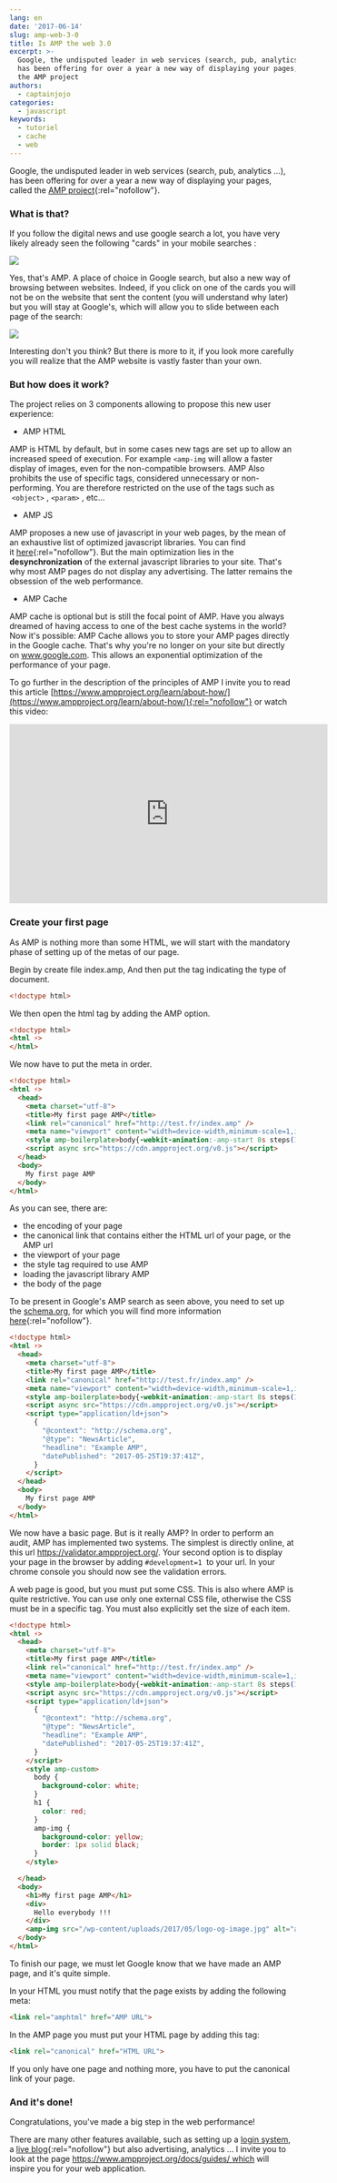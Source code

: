 ```yaml
---
lang: en
date: '2017-06-14'
slug: amp-web-3-0
title: Is AMP the web 3.0
excerpt: >-
  Google, the undisputed leader in web services (search, pub, analytics ...),
  has been offering for over a year a new way of displaying your pages, called
  the AMP project
authors:
  - captainjojo
categories:
  - javascript
keywords:
  - tutoriel
  - cache
  - web
---
```


Google, the undisputed leader in web services (search, pub, analytics ...), has been offering for over a year a new way of displaying your pages, called the [AMP project](https://www.ampproject.org/){:rel="nofollow"}.

### What is that?

If you follow the digital news and use google search a lot, you have very likely already seen the following "cards" in your mobile searches :

![](/_assets/posts/2017-06-14-amp-web-3-0/croped-1.png)

Yes, that's AMP. A place of choice in Google search, but also a new way of browsing between websites. Indeed, if you click on one of the cards you will not be on the website that sent the content (you will understand why later) but you will stay at Google's, which will allow you to slide between each page of the search:

![](/_assets/posts/2017-06-14-amp-web-3-0/capture-decran-2017-05-29-a-10.38.18.png)

Interesting don't you think? But there is more to it, if you look more carefully you will realize that the AMP website is vastly faster than your own.

### But how does it work?

The project relies on 3 components allowing to propose this new user experience:

- AMP HTML

AMP is HTML by default, but in some cases new tags are set up to allow an increased speed of execution. For example ```<amp-img``` will allow a faster display of images, even for the non-compatible browsers. AMP Also prohibits the use of specific tags, considered unnecessary or non-performing. You are therefore restricted on the use of the tags such as  ```<object>``` , ```<param>``` , etc...

- AMP JS

AMP proposes a new use of javascript in your web pages, by the mean of an exhaustive list of optimized javascript libraries. You can find it [here](https://github.com/ampproject/amphtml/tree/master/src){:rel="nofollow"}. But the main optimization lies in the <strong>desynchronization</strong> of the external javascript libraries to your site. That's why most AMP pages do not display any advertising. The latter remains the obsession of the web performance.

- AMP Cache

AMP cache is optional but is still the focal point of AMP. Have you always dreamed of having access to one of the best cache systems in the world? Now it's possible: AMP Cache allows you to store your AMP pages directly in the Google cache. That's why you're no longer on your site but directly on www.google.com. This allows an exponential optimization of the performance of your page.

To go further in the description of the principles of AMP I invite you to read this article [https://www.ampproject.org/learn/about-how/](https://www.ampproject.org/learn/about-how/){:rel="nofollow"} or watch this video:

<iframe width="560" height="315" src="https://www.youtube.com/embed/9Cfxm7cikMY" frameborder="0" allowfullscreen></iframe>


### Create your first page

As AMP is nothing more than some HTML, we will start with the mandatory phase of setting up of the metas of our page.

Begin by create file index.amp, And then put the tag indicating the type of document.

```html
<!doctype html>
```

We then open the html tag by adding the AMP option.

```html
<!doctype html>
<html ⚡>
</html>
```

We now have to put the meta in order.

```html
<!doctype html>
<html ⚡>
  <head>
    <meta charset="utf-8">
    <title>My first page AMP</title>
    <link rel="canonical" href="http://test.fr/index.amp" />
    <meta name="viewport" content="width=device-width,minimum-scale=1,initial-scale=1">
    <style amp-boilerplate>body{-webkit-animation:-amp-start 8s steps(1,end) 0s 1 normal both;-moz-animation:-amp-start 8s steps(1,end) 0s 1 normal both;-ms-animation:-amp-start 8s steps(1,end) 0s 1 normal both;animation:-amp-start 8s steps(1,end) 0s 1 normal both}@-webkit-keyframes -amp-start{from{visibility:hidden}to{visibility:visible}}@-moz-keyframes -amp-start{from{visibility:hidden}to{visibility:visible}}@-ms-keyframes -amp-start{from{visibility:hidden}to{visibility:visible}}@-o-keyframes -amp-start{from{visibility:hidden}to{visibility:visible}}@keyframes -amp-start{from{visibility:hidden}to{visibility:visible}}</style><noscript><style amp-boilerplate>body{-webkit-animation:none;-moz-animation:none;-ms-animation:none;animation:none}</style></noscript>
    <script async src="https://cdn.ampproject.org/v0.js"></script>
  </head>
  <body>
    My first page AMP
  </body>
</html>
```

As you can see, there are:

- the encoding of your page
- the canonical link that contains either the HTML url of your page, or the AMP url
- the viewport of your page
- the style tag required to use AMP
- loading the javascript library AMP
- the body of the page

To be present in Google's AMP search as seen above, you need to set up the [schema.org](http://schema.org/), for which you will find more information [here](https://developers.google.com/search/docs/guides/intro-structured-data){:rel="nofollow"}.

```html
<!doctype html>
<html ⚡>
  <head>
    <meta charset="utf-8">
    <title>My first page AMP</title>
    <link rel="canonical" href="http://test.fr/index.amp" />
    <meta name="viewport" content="width=device-width,minimum-scale=1,initial-scale=1">
    <style amp-boilerplate>body{-webkit-animation:-amp-start 8s steps(1,end) 0s 1 normal both;-moz-animation:-amp-start 8s steps(1,end) 0s 1 normal both;-ms-animation:-amp-start 8s steps(1,end) 0s 1 normal both;animation:-amp-start 8s steps(1,end) 0s 1 normal both}@-webkit-keyframes -amp-start{from{visibility:hidden}to{visibility:visible}}@-moz-keyframes -amp-start{from{visibility:hidden}to{visibility:visible}}@-ms-keyframes -amp-start{from{visibility:hidden}to{visibility:visible}}@-o-keyframes -amp-start{from{visibility:hidden}to{visibility:visible}}@keyframes -amp-start{from{visibility:hidden}to{visibility:visible}}</style><noscript><style amp-boilerplate>body{-webkit-animation:none;-moz-animation:none;-ms-animation:none;animation:none}</style></noscript>
    <script async src="https://cdn.ampproject.org/v0.js"></script>
    <script type="application/ld+json">
      {
        "@context": "http://schema.org",
        "@type": "NewsArticle",
        "headline": "Example AMP",
        "datePublished": "2017-05-25T19:37:41Z",
      }
    </script>
  </head>
  <body>
    My first page AMP
  </body>
</html>
```

We now have a basic page. But is it really AMP? In order to perform an audit, AMP has implemented two systems. The simplest is directly online, at this url https://validator.ampproject.org/. Your second option is to display your page in the browser by adding ```#development=1```  to your url. In your chrome console you should now see the validation errors.

A web page is good, but you must put some CSS. This is also where AMP is quite restrictive. You can use only one external CSS file, otherwise the CSS must be in a specific tag. You must also explicitly set the size of each item.

```html
<!doctype html>
<html ⚡>
  <head>
    <meta charset="utf-8">
    <title>My first page AMP</title>
    <link rel="canonical" href="http://test.fr/index.amp" />
    <meta name="viewport" content="width=device-width,minimum-scale=1,initial-scale=1">
    <style amp-boilerplate>body{-webkit-animation:-amp-start 8s steps(1,end) 0s 1 normal both;-moz-animation:-amp-start 8s steps(1,end) 0s 1 normal both;-ms-animation:-amp-start 8s steps(1,end) 0s 1 normal both;animation:-amp-start 8s steps(1,end) 0s 1 normal both}@-webkit-keyframes -amp-start{from{visibility:hidden}to{visibility:visible}}@-moz-keyframes -amp-start{from{visibility:hidden}to{visibility:visible}}@-ms-keyframes -amp-start{from{visibility:hidden}to{visibility:visible}}@-o-keyframes -amp-start{from{visibility:hidden}to{visibility:visible}}@keyframes -amp-start{from{visibility:hidden}to{visibility:visible}}</style><noscript><style amp-boilerplate>body{-webkit-animation:none;-moz-animation:none;-ms-animation:none;animation:none}</style></noscript>
    <script async src="https://cdn.ampproject.org/v0.js"></script>
    <script type="application/ld+json">
      {
        "@context": "http://schema.org",
        "@type": "NewsArticle",
        "headline": "Example AMP",
        "datePublished": "2017-05-25T19:37:41Z",
      }
    </script>
    <style amp-custom>
      body {
        background-color: white;
      }
      h1 {
        color: red;
      }
      amp-img {
        background-color: yellow;
        border: 1px solid black;
      }
    </style>

  </head>
  <body>
    <h1>My first page AMP</h1>
    <div>
      Hello everybody !!!
    </div>
    <amp-img src="/wp-content/uploads/2017/05/logo-og-image.jpg" alt="amp" height="300" width="500"></amp-img>
  </body>
</html>
```

To finish our page, we must let Google know that we have made an AMP page, and it's quite simple.

In your HTML you must notify that the page exists by adding the following meta:

```html
<link rel="amphtml" href="AMP URL">
```

In the AMP page you must put your HTML page by adding this tag:

```html
<link rel="canonical" href="HTML URL">
```

If you only have one page and nothing more, you have to put the canonical link of your page.

### And it's done!

Congratulations, you've made a big step in the web performance!

There are many other features available, such as setting up a [login system](https://www.ampproject.org/docs/tutorials/login_requiring), a [live blog](https://www.ampproject.org/docs/tutorials/live_blog){:rel="nofollow"} but also advertising, analytics ... I invite you to look at the page https://www.ampproject.org/docs/guides/ which will inspire you for your web application.
